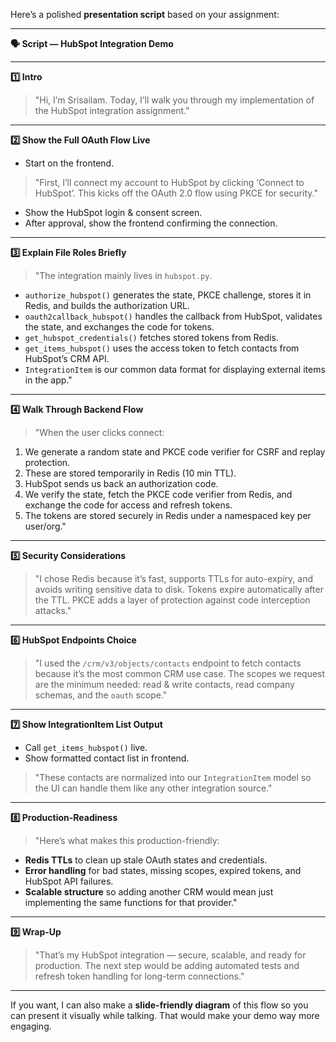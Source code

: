 Here’s a polished **presentation script** based on your assignment:

---

**🗣️ Script — HubSpot Integration Demo**

---

**1️⃣ Intro**

> "Hi, I’m Srisailam. Today, I’ll walk you through my implementation of the HubSpot integration assignment."

---

**2️⃣ Show the Full OAuth Flow Live**

* Start on the frontend.

> "First, I’ll connect my account to HubSpot by clicking ‘Connect to HubSpot’. This kicks off the OAuth 2.0 flow using PKCE for security."

* Show the HubSpot login & consent screen.
* After approval, show the frontend confirming the connection.

---

**3️⃣ Explain File Roles Briefly**

> "The integration mainly lives in `hubspot.py`.

* `authorize_hubspot()` generates the state, PKCE challenge, stores it in Redis, and builds the authorization URL.
* `oauth2callback_hubspot()` handles the callback from HubSpot, validates the state, and exchanges the code for tokens.
* `get_hubspot_credentials()` fetches stored tokens from Redis.
* `get_items_hubspot()` uses the access token to fetch contacts from HubSpot’s CRM API.
* `IntegrationItem` is our common data format for displaying external items in the app."

---

**4️⃣ Walk Through Backend Flow**

> "When the user clicks connect:

1. We generate a random state and PKCE code verifier for CSRF and replay protection.
2. These are stored temporarily in Redis (10 min TTL).
3. HubSpot sends us back an authorization code.
4. We verify the state, fetch the PKCE code verifier from Redis, and exchange the code for access and refresh tokens.
5. The tokens are stored securely in Redis under a namespaced key per user/org."

---

**5️⃣ Security Considerations**

> "I chose Redis because it’s fast, supports TTLs for auto-expiry, and avoids writing sensitive data to disk.
> Tokens expire automatically after the TTL.
> PKCE adds a layer of protection against code interception attacks."

---

**6️⃣ HubSpot Endpoints Choice**

> "I used the `/crm/v3/objects/contacts` endpoint to fetch contacts because it’s the most common CRM use case.
> The scopes we request are the minimum needed: read & write contacts, read company schemas, and the `oauth` scope."

---

**7️⃣ Show IntegrationItem List Output**

* Call `get_items_hubspot()` live.
* Show formatted contact list in frontend.

> "These contacts are normalized into our `IntegrationItem` model so the UI can handle them like any other integration source."

---

**8️⃣ Production-Readiness**

> "Here’s what makes this production-friendly:

* **Redis TTLs** to clean up stale OAuth states and credentials.
* **Error handling** for bad states, missing scopes, expired tokens, and HubSpot API failures.
* **Scalable structure** so adding another CRM would mean just implementing the same functions for that provider."

---

**9️⃣ Wrap-Up**

> "That’s my HubSpot integration — secure, scalable, and ready for production. The next step would be adding automated tests and refresh token handling for long-term connections."

---

If you want, I can also make a **slide-friendly diagram** of this flow so you can present it visually while talking. That would make your demo way more engaging.
